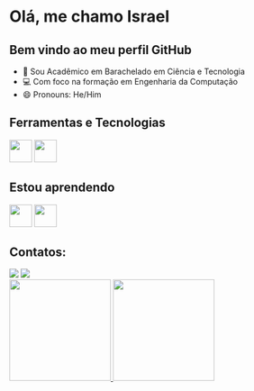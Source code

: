 # Olá, me chamo Israel
## Bem vindo ao meu perfil GitHub

- 📗 Sou Acadêmico em Barachelado em Ciência e Tecnologia
- 💻 Com foco na formação em Engenharia da Computação
- 😄 Pronouns: He/Him

## Ferramentas e Tecnologias

<img src="https://cdn.jsdelivr.net/gh/devicons/devicon/icons/csharp/csharp-original.svg" width="40" height="40"/> <img src="https://cdn.jsdelivr.net/gh/devicons/devicon/icons/visualstudio/visualstudio-plain.svg" width="40" height="40"/>

## Estou aprendendo

<img src="https://cdn.jsdelivr.net/gh/devicons/devicon/icons/java/java-original.svg" width="40" height="40" /> <img src="https://cdn.jsdelivr.net/gh/devicons/devicon/icons/postgresql/postgresql-original-wordmark.svg" width="40" height="40" />

## Contatos:

<div>
<a href="https://instagram.com/israel.bsi" target="_blank"><img src="https://img.shields.io/badge/-Instagram-%23E4405F?style=for-the-badge&logo=instagram&logoColor=white" target="_blank"></a>
<a href="https://www.linkedin.com/in/israelbsilva" target="_blank"><img src="https://img.shields.io/badge/-LinkedIn-%230077B5?style=for-the-badge&logo=linkedin&logoColor=white" target="_blank"></a>   
</div>

<div>
<a href="https://github.com/israel-bsi">
<img height="180em" src="https://github-readme-stats.vercel.app/api/top-langs/?username=israel-bsi&layout=compact&langs_count=7&theme=dracula"/>
<img height="180em" src="https://github-readme-stats.vercel.app/api?username=israel-bsi&show_icons=true&theme=dracula&include_all_commits=true&count_private=true"/>
</div>
